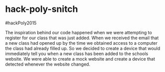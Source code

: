 # hack-poly-snitch
#hackPoly2015

The inspiration behind our code happened when we were attempting to register for our class that was just added. When we received the email that a new class had opened up by the time we obtained access to a computer the class had already filled up. So we decided to create a device that would immediately tell you when a new class has been added to the schools website. We were able to create a mock website and create a device that detected whenever the website changed.
